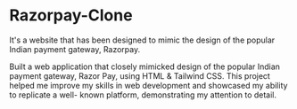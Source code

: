 # Razorpay-Clone
It's a website that has been designed to mimic the design of the popular Indian payment gateway, Razorpay.

Built a web application that closely mimicked design of the popular Indian payment gateway, Razor Pay, using HTML & Tailwind CSS. This project helped me improve my skills in web development and showcased my ability to replicate a well- known platform, demonstrating my attention to detail.
